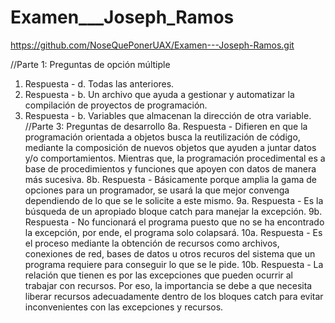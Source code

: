 # Examen___Joseph_Ramos
https://github.com/NoseQuePonerUAX/Examen---Joseph-Ramos.git

//Parte 1: Preguntas de opción múltiple
1. Respuesta - d. Todas las anteriores.
2. Respuesta - b. Un archivo que ayuda a gestionar y automatizar la compilación de proyectos de programación.
3. Respuesta - b. Variables que almacenan la dirección de otra variable.
//Parte 3: Preguntas de desarrollo
8a. Respuesta - Difieren en que la programación orientada a objetos busca la reutilización de código, mediante la composición de nuevos objetos que ayuden a juntar datos y/o comportamientos. Mientras que, la programación procedimental es a base de procedimientos y funciones que apoyen con datos de manera más sucesiva.
8b. Respuesta - Básicamente porque amplia la gama de opciones para un programador, se usará la que mejor convenga dependiendo de lo que se le solicite a este mismo.
9a. Respuesta - Es la búsqueda de un apropiado bloque catch para manejar la excepción.
9b. Respuesta - No funcionará el programa puesto que no se ha encontrado la excepción, por ende, el programa solo colapsará.
10a. Respuesta - Es el proceso mediante la obtención de recursos como archivos, conexiones de red, bases de datos u otros recuros del sistema que un programa requiere para conseguir lo que se le pide.
10b. Respuesta - La relación que tienen es por las excepciones que pueden ocurrir al trabajar con recursos. Por eso, la importancia se debe a que necesita liberar recursos adecuadamente dentro de los bloques catch para evitar inconvenientes con las excepciones y recursos.
